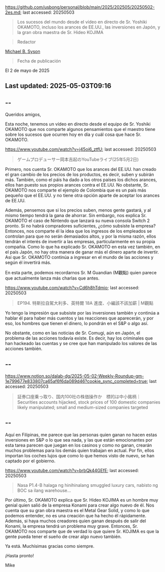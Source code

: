 https://github.com/usbong/personal/blob/main/2025/202505/20250502-2es.md; last accessed: 20250503

> Los sucesos del mundo desde el vídeo en directo de Sr. Yoshiki OKAMOTO, incluso los arances de EE.UU., las inversiones en Japón, y la gran obra maestra de Sr. Hideo KOJIMA

> Redactor

[Michael B. Syson](https://www.linkedin.com/in/michaelsyson/)

> Fecha de publicación

El 2 de mayo de 2025

## Last updated: 2025-05-03T09:16

## --

Queridos amigos,

Esta noche, tenemos un vídeo en directo desde el equipo de Sr. Yoshiki OKAMOTO que nos comparte algunos pensamientos que el maestro tiene sobre los sucesos que ocurren hoy en día y cuál cosa que hace Sr. OKAMOTO. 

https://www.youtube.com/watch?v=j45oi6_ztfU; last accessed: 20250503

> ゲームプロデューサー岡本吉起のYouTubeライブ(25年5月2日) 

Primero, nos cuenta Sr. OKAMOTO que los arances del EE.UU. han creado el gran cambio de los precios de los productos, es decir, suben y subirán más. También, como el páis ha dado a los otros países los dichos arances, ellos han puesto sus propios arances contra el EE.UU. No obstante, Sr. OKAMOTO nos comparte el ejemplo de Colombia que es un país más pequeño que el EE.UU. y no tiene otra opción aparte de aceptar los arances de EE.UU. 

Además, pensemos que si los precios suben, menos gente gastará, y al mismo tiempo tendrá la gana de ahorrar. Sin embargo, nos explica Sr. OKAMOTO el caso de Nintendo que lanzará su nueva consola Switch 2 pronto. Si no habrá compradores suficientes, ¿cómo subsiste la empresa? Entonces, nos comparte él la idea que los ingresos de los empleados se controlan para que no serán demasiados altos, y por la misma razón, ellos tendrán el interés de invertir a las empresas, particularmente en su propia compañia. Como lo que ha explicado Sr. OKAMOTO en esta vez también, en el país Japón, no hay otra manera de ganar más el dinero aparte de invertir. Así que Sr. OKAMOTO continúa a ingresar en el mundo de las acciones y según él invertirá más.

En esta parte, podemos recordarnos Sr. M Guandian (M觀點) quien parece que actualmente lanza más charlas que antes. 

https://www.youtube.com/watch?v=Cd6h8hTdmio; last accessed: 20250503

>  EP194. 特斯拉自駕大利多、英特爾 18A 進度、小編該不該加薪 | M觀點 

Yo tengo la impresión que subsiste por las inversiones también y continúa a hablar él para haber más cuentos y las reacciones que aparecerán, y por eso, los hombres que tienen el dinero, lo pondrán en el S&P o algo así. 

No obstante, como en las noticias de Sr. Comugi, aún en Japón, el problema de las acciones todavía existe. Es decir, hay los criminales que han hackeado las cuentas y se cree que han manipulado los valores de las acciones también.

## --

https://www.notion.so/dalab-dg/2025-05-02-Weekly-Roundup-gm-1e799677e833807ca65af6f6da089d46?cookie_sync_completed=true; last accessed: 20250503

> 証券口座乗っ取り、国内100社の株価操作か　標的は中小銘柄｜Securities accounts hijacked, stock prices of 100 domestic companies likely manipulated; small and medium-sized companies targeted

## --

Aquí en Filipinas, me parece que las personas quien ganan no hacen estas inversiones en S&P o lo que sea nada, y las que están emocionantes por esta tarea parecen que juegan en los casinos y como no ganan, crearán muchos problemas para los demás quien trabajan en actual. Por fin, ellos importan los coches lujos que como lo que hemos visto de nuevo, se han captado por el gobierno.

https://www.youtube.com/watch?v=brbQk44GEfE; last accessed: 20250503

> Nasa P1.4-B halaga ng hinihinalang smuggled luxury cars, nabisto ng BOC sa ilang warehouse... 

Por último, Sr. OKAMOTO explica que Sr. Hideo KOJIMA es un hombre muy genial quien salió de la empresa Konami para crear algo nuevo de él. Nos cuenta que su gran obra maestra es el Metal Gear Solid, y como lo que podemos entender, no es una creación que ha hecho él rápidamente. Además, si haya muchos creadores quien ganan después de salir del Konami, la empresa tendrá un problema muy grave. Entonces, Sr. OKAMOTO nos comparte que de verdad lo que quiere Sr. KOJIMA es que la gente pueda tener el sueño de crear algo nuevo también.

Ya está. Muchísimas gracias como siempre.

¡Hasta pronto!

Mike